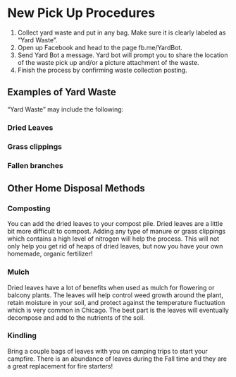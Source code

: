 # New Pick Up Procedures

1. Collect yard waste and put in any bag. Make sure it is clearly labeled as “Yard Waste”.
1. Open up Facebook and head to the page fb.me/YardBot.
1. Send Yard Bot a message. Yard bot will prompt you to share the location of the waste pick up and/or a picture attachment of the waste. 
1. Finish the process by confirming waste collection posting.

## Examples of Yard Waste

“Yard Waste” may include the following:
 
### Dried Leaves

### Grass clippings

### Fallen branches


## Other Home Disposal Methods

### Composting

You can add the dried leaves to your compost pile. Dried leaves are a little bit more difficult to compost. Adding any type of manure or grass clippings which contains a high level of nitrogen will help the process.  This will not only help you get rid of heaps of dried leaves, but now you have your own homemade, organic fertilizer!

### Mulch

Dried leaves have a lot of benefits when used as mulch for flowering or balcony plants. The leaves will help control weed growth around the plant, retain moisture in your soil, and protect against the temperature fluctuation which is very common in Chicago. The best part is the leaves will eventually decompose and add to the nutrients of the soil.

### Kindling

Bring a couple bags of leaves with you on camping trips to start your campfire. There is an abundance of leaves during the Fall time and they are a great replacement for fire starters!
